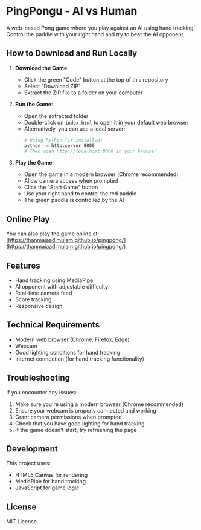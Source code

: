 # PingPongu - AI vs Human

A web-based Pong game where you play against an AI using hand tracking! Control the paddle with your right hand and try to beat the AI opponent.

## How to Download and Run Locally

1. **Download the Game**:
   - Click the green "Code" button at the top of this repository
   - Select "Download ZIP"
   - Extract the ZIP file to a folder on your computer

2. **Run the Game**:
   - Open the extracted folder
   - Double-click on `index.html` to open it in your default web browser
   - Alternatively, you can use a local server:
     ```bash
     # Using Python (if installed)
     python -m http.server 8000
     # Then open http://localhost:8000 in your browser
     ```

3. **Play the Game**:
   - Open the game in a modern browser (Chrome recommended)
   - Allow camera access when prompted
   - Click the "Start Game" button
   - Use your right hand to control the red paddle
   - The green paddle is controlled by the AI

## Online Play

You can also play the game online at: [https://thanmaiaadimulam.github.io/pingpong/](https://thanmaiaadimulam.github.io/pingpong/)

## Features

- Hand tracking using MediaPipe
- AI opponent with adjustable difficulty
- Real-time camera feed
- Score tracking
- Responsive design

## Technical Requirements

- Modern web browser (Chrome, Firefox, Edge)
- Webcam
- Good lighting conditions for hand tracking
- Internet connection (for hand tracking functionality)

## Troubleshooting

If you encounter any issues:
1. Make sure you're using a modern browser (Chrome recommended)
2. Ensure your webcam is properly connected and working
3. Grant camera permissions when prompted
4. Check that you have good lighting for hand tracking
5. If the game doesn't start, try refreshing the page

## Development

This project uses:
- HTML5 Canvas for rendering
- MediaPipe for hand tracking
- JavaScript for game logic

## License

MIT License 